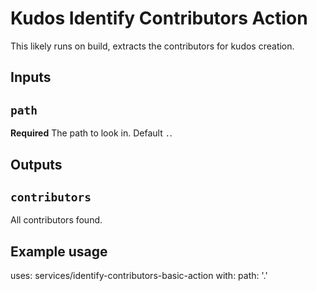 # Kudos Identify Contributors Action

This likely runs on build, extracts the contributors for kudos creation.

## Inputs

## `path`

**Required** The path to look in. Default `.`.

## Outputs

## `contributors`

All contributors found.

## Example usage

uses: services/identify-contributors-basic-action
with:
  path: '.'
